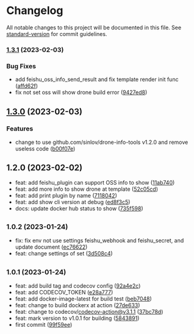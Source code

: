 # Changelog

All notable changes to this project will be documented in this file. See [standard-version](https://github.com/conventional-changelog/standard-version) for commit guidelines.

### [1.3.1](https://github.com/sinlov/drone-feishu-group-robot/compare/v1.3.0...v1.3.1) (2023-02-03)


### Bug Fixes

* add feishu_oss_info_send_result and fix template render init func ([affd62f](https://github.com/sinlov/drone-feishu-group-robot/commit/affd62f18aae34fb7d4b6ea3c7715de043847f1c))
* fix not set oss will show drone build error ([9427ed8](https://github.com/sinlov/drone-feishu-group-robot/commit/9427ed8b45a4f67df5da87cee8caa72763538b7b))

## [1.3.0](https://github.com/sinlov/drone-feishu-group-robot/compare/v1.2.0...v1.3.0) (2023-02-03)


### Features

* change to use github.com/sinlov/drone-info-tools v1.2.0 and remove useless code ([b00f07e](https://github.com/sinlov/drone-feishu-group-robot/commit/b00f07e93d2f484a0bbac666185ca2af6f9ec465))

## 1.2.0 (2023-02-02)

* feat: add feishu_plugin can support OSS info to show ([11ab740](https://github.com/sinlov/drone-feishu-group-robot/commit/11ab740))
* feat: add more info to show drone at template ([52c05cd](https://github.com/sinlov/drone-feishu-group-robot/commit/52c05cd))
* feat: add print plugin by name ([7118042](https://github.com/sinlov/drone-feishu-group-robot/commit/7118042))
* feat: add show cli version at debug ([ed8f3c5](https://github.com/sinlov/drone-feishu-group-robot/commit/ed8f3c5))
* docs: update docker hub status to show ([735f598](https://github.com/sinlov/drone-feishu-group-robot/commit/735f598))

## <small>1.0.2 (2023-01-24)</small>

* fix: fix env not use settings feishu_webhook and feishu_secret, and update document ([ec76622](https://github.com/sinlov/drone-feishu-group-robot/commit/ec76622))
* feat: change settings of set ([3d508c4](https://github.com/sinlov/drone-feishu-group-robot/commit/3d508c4))



## <small>1.0.1 (2023-01-24)</small>

* feat: add build tag and codecov config ([92a4e2c](https://github.com/sinlov/drone-feishu-group-robot/commit/92a4e2c))
* feat: add CODECOV_TOKEN ([e28a777](https://github.com/sinlov/drone-feishu-group-robot/commit/e28a777))
* feat: add docker-image-latest for build test ([beb7048](https://github.com/sinlov/drone-feishu-group-robot/commit/beb7048))
* feat: change to build dockerx at action ([27de633](https://github.com/sinlov/drone-feishu-group-robot/commit/27de633))
* feat: change to codecov/codecov-action@v3.1.1 ([37bc78d](https://github.com/sinlov/drone-feishu-group-robot/commit/37bc78d))
* feat: mark version to v1.0.1 for building ([5843891](https://github.com/sinlov/drone-feishu-group-robot/commit/5843891))
* first commit ([99f59ee](https://github.com/sinlov/drone-feishu-group-robot/commit/99f59ee))
